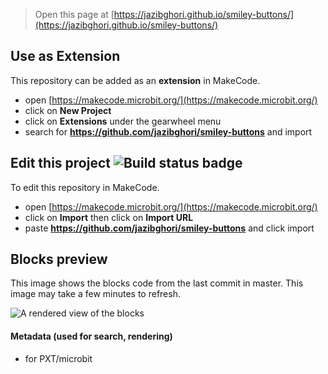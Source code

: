 
> Open this page at [https://jazibghori.github.io/smiley-buttons/](https://jazibghori.github.io/smiley-buttons/)

## Use as Extension

This repository can be added as an **extension** in MakeCode.

* open [https://makecode.microbit.org/](https://makecode.microbit.org/)
* click on **New Project**
* click on **Extensions** under the gearwheel menu
* search for **https://github.com/jazibghori/smiley-buttons** and import

## Edit this project ![Build status badge](https://github.com/jazibghori/smiley-buttons/workflows/MakeCode/badge.svg)

To edit this repository in MakeCode.

* open [https://makecode.microbit.org/](https://makecode.microbit.org/)
* click on **Import** then click on **Import URL**
* paste **https://github.com/jazibghori/smiley-buttons** and click import

## Blocks preview

This image shows the blocks code from the last commit in master.
This image may take a few minutes to refresh.

![A rendered view of the blocks](https://github.com/jazibghori/smiley-buttons/raw/master/.github/makecode/blocks.png)

#### Metadata (used for search, rendering)

* for PXT/microbit
<script src="https://makecode.com/gh-pages-embed.js"></script><script>makeCodeRender("{{ site.makecode.home_url }}", "{{ site.github.owner_name }}/{{ site.github.repository_name }}");</script>

